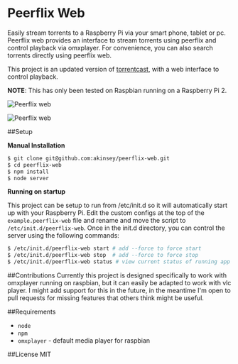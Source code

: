 # Peerflix Web
Easily stream torrents to a Raspberry Pi via your smart phone, tablet or pc. Peerflix web provides an interface to stream torrents using peerflix and control playback via omxplayer. For convenience, you can also search torrents directly using peerflix web.

This project is an updated version of [torrentcast](https://github.com/xat/torrentcast), with a web interface to control playback.


**NOTE**: This has only been tested on Raspbian running on a Raspberry Pi 2.

![Peerflix web](http://i.imgur.com/U1pEcOE.png)

![Peerflix web](http://i.imgur.com/OWom6Mi.png)

##Setup

**Manual Installation**
```sh
$ git clone git@github.com:akinsey/peerflix-web.git
$ cd peerflix-web
$ npm install
$ node server
```

**Running on startup**

This project can be setup to run from /etc/init.d so it will automatically start up with your Raspberry Pi. Edit the custom configs at the top of the `example.peerflix-web` file and rename and move the script to `/etc/init.d/peerflix-web`. Once in the init.d directory, you can control the server using the following commands:

```sh
$ /etc/init.d/peerflix-web start # add --force to force start
$ /etc/init.d/peerflix-web stop  # add --force to force stop
$ /etc/init.d/peerflix-web status # view current status of running app
```

##Contributions
Currently this project is designed specifically to work with omxplayer running on raspbian, but it can easily be adapted to work with vlc player. I might add support for this in the future, in the meantime I'm open to pull requests for missing features that others think might be useful.

##Requirements
* `node`
* `npm`
* `omxplayer` - default media player for raspbian

##License
MIT
